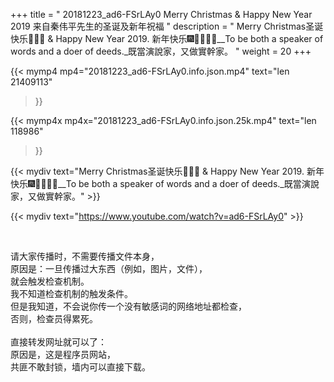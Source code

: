 +++
title = " 20181223_ad6-FSrLAy0 Merry Christmas & Happy New Year 2019 来自秦伟平先生的圣诞及新年祝福 "
description = " Merry Christmas圣诞快乐🎄🎄🎄 & Happy New Year 2019. 新年快乐🎆🍾️🎉🎊🎆__To be both a speaker of words and a doer of deeds._既當演說家，又做實幹家。 "
weight = 20
+++

{{< mymp4 mp4="20181223_ad6-FSrLAy0.info.json.mp4" 
text="len 21409113"
>}}

{{< mymp4x  mp4x="20181223_ad6-FSrLAy0.info.json.25k.mp4"
text="len 118986"
>}}


{{< mydiv text="Merry Christmas圣诞快乐🎄🎄🎄 & Happy New Year 2019. 新年快乐🎆🍾️🎉🎊🎆__To be both a speaker of words and a doer of deeds._既當演說家，又做實幹家。" >}}
<br>

{{< mydiv text="https://www.youtube.com/watch?v=ad6-FSrLAy0" >}}


<br>

请大家传播时，不需要传播文件本身，<br>
原因是：一旦传播过大东西（例如，图片，文件），<br>
就会触发检查机制。<br>
我不知道检查机制的触发条件。<br>
但是我知道，不会说你传一个没有敏感词的网络地址都检查，<br>
否则，检查员得累死。<br><br>
直接转发网址就可以了：<br>
原因是，这是程序员网站，<br>
共匪不敢封锁，墙内可以直接下载。



